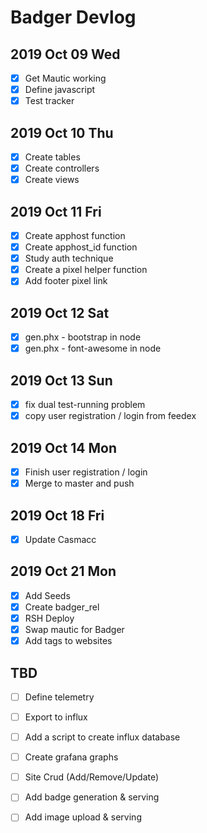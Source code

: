 # Badger Devlog

## 2019 Oct 09 Wed

- [x] Get Mautic working
- [x] Define javascript
- [x] Test tracker 

## 2019 Oct 10 Thu

- [x] Create tables
- [x] Create controllers
- [x] Create views

## 2019 Oct 11 Fri

- [x] Create apphost function
- [x] Create apphost_id function
- [x] Study auth technique
- [x] Create a pixel helper function
- [x] Add footer pixel link

## 2019 Oct 12 Sat

- [x] gen.phx - bootstrap in node
- [x] gen.phx - font-awesome in node

## 2019 Oct 13 Sun

- [x] fix dual test-running problem
- [x] copy user registration / login from feedex

## 2019 Oct 14 Mon

- [x] Finish user registration / login 
- [x] Merge to master and push

## 2019 Oct 18 Fri

- [x] Update Casmacc

## 2019 Oct 21 Mon

- [x] Add Seeds
- [x] Create badger_rel
- [x] RSH Deploy
- [x] Swap mautic for Badger
- [x] Add tags to websites

## TBD

- [ ] Define telemetry
- [ ] Export to influx
- [ ] Add a script to create influx database
- [ ] Create grafana graphs

- [ ] Site Crud (Add/Remove/Update)

- [ ] Add badge generation & serving
- [ ] Add image upload & serving
